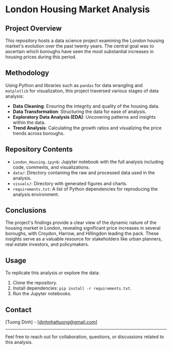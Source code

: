 # London Housing Market Analysis

## Project Overview

This repository hosts a data science project examining the London housing market's evolution over the past twenty years. The central goal was to ascertain which boroughs have seen the most substantial increases in housing prices during this period.

## Methodology

Using Python and libraries such as `pandas` for data wrangling and `matplotlib` for visualization, this project traversed various stages of data analysis:

- **Data Cleaning**: Ensuring the integrity and quality of the housing data.
- **Data Transformation**: Structuring the data for ease of analysis.
- **Exploratory Data Analysis (EDA)**: Uncovering patterns and insights within the data.
- **Trend Analysis**: Calculating the growth ratios and visualizing the price trends across boroughs.

## Repository Contents

- `London_Housing.ipynb`: Jupyter notebook with the full analysis including code, comments, and visualizations.
- `data/`: Directory containing the raw and processed data used in the analysis.
- `visuals/`: Directory with generated figures and charts.
- `requirements.txt`: A list of Python dependencies for reproducing the analysis environment.

## Conclusions

The project's findings provide a clear view of the dynamic nature of the housing market in London, revealing significant price increases in several boroughs, with Croydon, Harrow, and Hillingdon leading the pack. These insights serve as a valuable resource for stakeholders like urban planners, real estate investors, and policymakers.

## Usage

To replicate this analysis or explore the data:

1. Clone the repository.
2. Install dependencies: `pip install -r requirements.txt`.
3. Run the Jupyter notebooks.

## Contact

[Tuong Dinh] - [dinhnhattuong@gmail.com]


---

Feel free to reach out for collaboration, questions, or discussions related to this analysis.